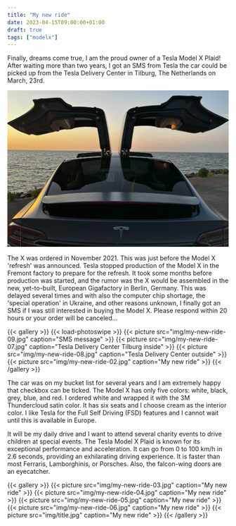 ```yaml
---
title: "My new ride"
date: 2023-04-15T09:00:00+01:00
draft: true
tags: ["modelx"]
---
```

Finally, dreams come true, I am the proud owner of a Tesla Model X Plaid! After waiting more than two years, I got an SMS from Tesla the car could be picked up from the Tesla Delivery Center in Tilburg, The Netherlands on March, 23rd.

![My new ride](img/title.jpg)

The X was ordered in November 2021. This was just before the Model X 'refresh' was announced. Tesla stopped production of the Model X in the Fremont factory to prepare for the refresh. It took some months before production was started, and the rumor was the X would be assembled in the new, yet-to-built, European Gigafactory in Berlin, Germany. This was delayed several times and with also the computer chip shortage, the 'special operation' in Ukraine, and other reasons unknown, I finally got an SMS if I was still interested in buying the Model X. Please respond within 20 hours or your order will be canceled...       

{{< gallery >}} {{< load-photoswipe >}}
{{< picture src="img/my-new-ride-09.jpg" caption="SMS message" >}}
{{< picture src="img/my-new-ride-07.jpg" caption="Tesla Delivery Center Tilburg inside" >}}
{{< picture src="img/my-new-ride-08.jpg" caption="Tesla Delivery Center outside" >}}
{{< picture src="img/my-new-ride-02.jpg" caption="My new ride" >}}
{{< /gallery >}}

The car was on my bucket list for several years and I am extremely happy that checkbox can be ticked.  The Model X has only five colors: white, black, grey, blue, and red. I ordered white and wrapped it with the 3M Thundercloud satin color.  It has six seats and I choose cream as the interior color. I like Tesla for the Full Self Driving (FSD) features and I cannot wait until this is available in Europe.

It will be my daily drive and I want to attend several charity events to drive children at special events. The Tesla Model X Plaid is known for its exceptional performance and acceleration. It can go from 0 to 100 km/h in 2.6 seconds, providing an exhilarating driving experience. It is faster than most Ferraris, Lamborghinis, or Porsches. Also, the falcon-wing doors are an eyecatcher.

{{< gallery >}}
{{< picture src="img/my-new-ride-03.jpg" caption="My new ride" >}}
{{< picture src="img/my-new-ride-04.jpg" caption="My new ride" >}}
{{< picture src="img/my-new-ride-05.jpg" caption="My new ride" >}}
{{< picture src="img/my-new-ride-06.jpg" caption="My new ride" >}}
{{< picture src="img/title.jpg" caption="My new ride" >}}
{{< /gallery >}}

